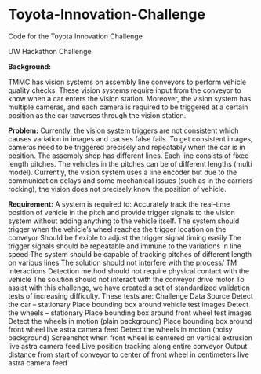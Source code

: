 # Toyota-Innovation-Challenge
Code for the Toyota Innovation Challenge

UW Hackathon Challenge


**Background:**

TMMC has vision systems on assembly line conveyors to perform vehicle quality checks. These vision systems require input from the conveyor to know when a car enters the vision station. Moreover, the vision system has multiple cameras, and each camera is required to be triggered at a certain position as the car traverses through the vision station.


**Problem:**
Currently, the vision system triggers are not consistent which causes variation in images and causes false fails. To get consistent images, cameras need to be triggered precisely and repeatably when the car is in position. 
The assembly shop has different lines. Each line consists of fixed length pitches. The vehicles in the pitches can be of different lengths (multi model). Currently, the vision system uses a line encoder but due to the communication delays and some mechanical issues (such as in the carriers rocking), the vision does not precisely know the position of vehicle. 


**Requirement:**
A system is required to:
Accurately track the real-time position of vehicle in the pitch and provide trigger signals to the vision system without adding anything to the vehicle itself. 
The system should trigger when the vehicle’s wheel reaches the trigger location on the conveyor
Should be flexible to adjust the trigger signal timing easily
The trigger signals should be repeatable and immune to the variations in line speed
The system should be capable of tracking pitches of different length on various lines
The solution should not interfere with the process/ TM interactions
Detection method should not require physical contact with the vehicle
The solution should not interact with the conveyor drive motor
To assist with this challenge, we have created a set of standardized validation tests of increasing difficulty.  These tests are:
Challenge Data Source Detect the car – stationary Place bounding box around vehicle
test images Detect the wheels – stationary Place bounding box around front wheel test images
Detect the wheels in motion (plain background) Place bounding box around front wheel live astra camera feed
Detect the wheels in motion (noisy background) Screenshot when front wheel is centered on vertical extrusion live astra camera feed
Live position tracking along entire conveyor Output distance from start of conveyor to center of front wheel in centimeters live astra camera feed



